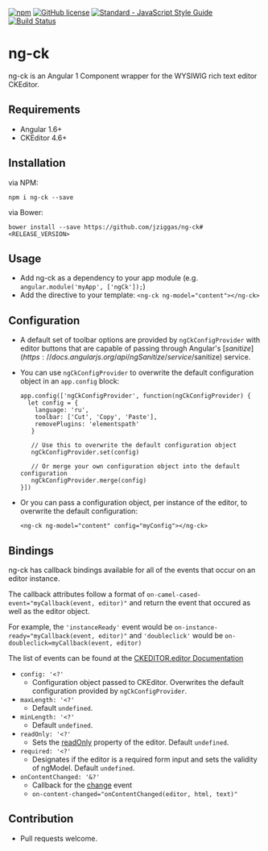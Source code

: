 [![npm](https://img.shields.io/npm/v/ng-ck.svg)](https://www.npmjs.com/package/ng-ck)
[![GitHub license](https://img.shields.io/badge/license-MIT-blue.svg)](https://raw.githubusercontent.com/jziggas/ng-ck/master/LICENSE)
[![Standard - JavaScript Style Guide](https://img.shields.io/badge/code%20style-standard-brightgreen.svg)](http://standardjs.com/)
[![Build Status](https://travis-ci.org/jziggas/ng-ck.svg?branch=master)](https://travis-ci.org/jziggas/ng-ck)

# ng-ck

ng-ck is an Angular 1 Component wrapper for the WYSIWIG rich text editor CKEditor.

## Requirements

- Angular 1.6+
- CKEditor 4.6+

## Installation

via NPM:

`npm i ng-ck --save`

via Bower:

`bower install --save https://github.com/jziggas/ng-ck#<RELEASE_VERSION>`

## Usage

- Add ng-ck as a dependency to your app module (e.g. `angular.module('myApp', ['ngCk']);`)
- Add the directive to your template: `<ng-ck ng-model="content"></ng-ck>`

## Configuration

- A default set of toolbar options are provided by `ngCkConfigProvider` with editor buttons that are capable of passing through Angular's [$sanitize](https://docs.angularjs.org/api/ngSanitize/service/$sanitize) service.
- You can use `ngCkConfigProvider` to overwrite the default configuration object in an `app.config` block:

  ```
  app.config(['ngCkConfigProvider', function(ngCkConfigProvider) {
    let config = {
      language: 'ru',
      toolbar: ['Cut', 'Copy', 'Paste'],
      removePlugins: 'elementspath'
     }
     
     // Use this to overwrite the default configuration object
     ngCkConfigProvider.set(config)
     
     // Or merge your own configuration object into the default configuration
     ngCkConfigProvider.merge(config)
  }])
  ```

- Or you can pass a configuration object, per instance of the editor, to overwrite the default configuration:

  ```
  <ng-ck ng-model="content" config="myConfig"></ng-ck>
  ```

## Bindings

ng-ck has callback bindings available for all of the events that occur on an editor instance.

The callback attributes follow a format of `on-camel-cased-event="myCallback(event, editor)"` and return the event that occured as well as the editor object.

For example, the `'instanceReady'` event would be `on-instance-ready="myCallback(event, editor)"` and `'doubleclick'` would be `on-doubleclick=myCallback(event, editor)`

The list of events can be found at the [CKEDITOR.editor Documentation](http://docs.ckeditor.com/#!/api/CKEDITOR.editor)

- `config: '<?'`
  - Configuration object passed to CKEditor. Overwrites the default configuration provided by `ngCkConfigProvider`.
- `maxLength: '<?'`
  - Default `undefined`.
- `minLength: '<?'`
  - Default `undefined`.
- `readOnly: '<?'`
  - Sets the [readOnly](http://docs.ckeditor.com/#!/api/CKEDITOR.editor-property-readOnly) property of the editor. Default `undefined`.
- `required: '<?'`
  - Designates if the editor is a required form input and sets the validity of ngModel. Default `undefined`.
- `onContentChanged: '&?'`
  - Callback for the [change](http://docs.ckeditor.com/#!/api/CKEDITOR.editor-event-change) event
  - `on-content-changed="onContentChanged(editor, html, text)"`

## Contribution
- Pull requests welcome.
